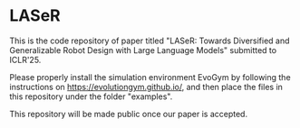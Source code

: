 # LASeR
This is the code repository of paper titled "LASeR: Towards Diversified and Generalizable Robot Design with Large Language Models" submitted to ICLR'25. 

Please properly install the simulation environment EvoGym by following the instructions on https://evolutiongym.github.io/, and then place the files in this repository under the folder "examples". 

This repository will be made public once our paper is accepted. 
